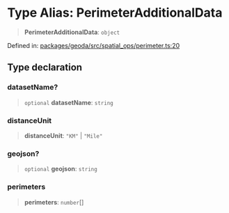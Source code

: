 # Type Alias: PerimeterAdditionalData

> **PerimeterAdditionalData**: `object`

Defined in: [packages/geoda/src/spatial\_ops/perimeter.ts:20](https://github.com/GeoDaCenter/openassistant/blob/2c7e2a603db0fcbd6603996e5ea15006191c5f7f/packages/geoda/src/spatial_ops/perimeter.ts#L20)

## Type declaration

### datasetName?

> `optional` **datasetName**: `string`

### distanceUnit

> **distanceUnit**: `"KM"` \| `"Mile"`

### geojson?

> `optional` **geojson**: `string`

### perimeters

> **perimeters**: `number`[]
